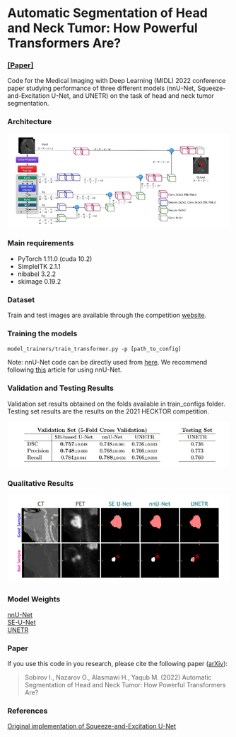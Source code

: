 # Automatic Segmentation of Head and Neck Tumor: How Powerful Transformers Are?
### [[Paper]](https://arxiv.org/abs/2201.06251)

Code for the Medical Imaging with Deep Learning (MIDL) 2022 conference paper studying performance of three different models (nnU-Net, Squeeze-and-Excitation U-Net, and UNETR) on the task of head and neck tumor segmentation. 


### Architecture

<p align="center">
  <img src="assets/model.jpg" alt="UNETR Architecture" width="700"/>
</p>


### Main requirements
- PyTorch 1.11.0 (cuda 10.2)
- SimpleITK 2.1.1
- nibabel 3.2.2
- skimage 0.19.2


### Dataset
Train and test images are available through the competition [website](https://www.aicrowd.com/challenges/miccai-2021-hecktor).


### Training the models
```
model_trainers/train_transformer.py -p [path_to_config]
```
Note: nnU-Net code can be directly used from [here](https://github.com/MIC-DKFZ/nnUNet). We recommend following [this](https://www.google.com/url?sa=t&rct=j&q=&esrc=s&source=web&cd=&cad=rja&uact=8&ved=2ahUKEwjBosWMvNb2AhVQa8AKHSpTDyMQFnoECAoQAQ&url=https%3A%2F%2Fmedium.com%2Fmiccai-educational-initiative%2Fnnu-net-the-no-new-unet-for-automatic-segmentation-8d655f3f6d2a&usg=AOvVaw3UAd0OhSVNG-KYHp_4PcC8) article for using nnU-Net.

### Validation and Testing Results
Validation set results obtained on the folds available in train_configs folder. Testing set results are the results on the 2021 HECKTOR competition.
<p align="center">
  <img src="assets/results.jpg" alt="Results" width="700"/>
</p>


### Qualitative Results
<p align="center">
  <img src="assets/output_example.jpg" alt="Examples of segmentations by UNETR" width="700"/>
</p>

### Model Weights
[nnU-Net](https://drive.google.com/file/d/1z99JBTfAcA0mvCBFL7lB94IZa-7NvM30/view?usp=sharing) <br>
[SE-U-Net](https://drive.google.com/file/d/1z99JBTfAcA0mvCBFL7lB94IZa-7NvM30/view?usp=sharing) <br>
[UNETR](https://drive.google.com/file/d/1z99JBTfAcA0mvCBFL7lB94IZa-7NvM30/view?usp=sharing) <br>


### Paper
If you use this code in you research, please cite the following paper ([arXiv](https://arxiv.org/abs/2201.06251)):
> Sobirov I., Nazarov O., Alasmawi H., Yaqub M. (2022) Automatic Segmentation of Head and Neck Tumor: How Powerful Transformers Are?

### References
[Original implementation of Squeeze-and-Excitation U-Net](https://github.com/iantsen/hecktor)
